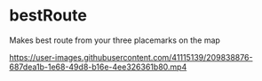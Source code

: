 # bestRoute
Makes best route from your three placemarks on the map


https://user-images.githubusercontent.com/41115139/209838876-687dea1b-1e68-49d8-b16e-4ee326361b80.mp4
